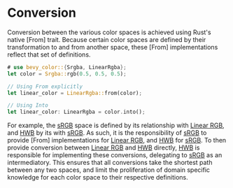 # Conversion

Conversion between the various color spaces is achieved using Rust's native [From] trait.
Because certain color spaces are defined by their transformation to and from
another space, these [From] implementations reflect that set of definitions.

```rust
# use bevy_color::{Srgba, LinearRgba};
let color = Srgba::rgb(0.5, 0.5, 0.5);

// Using From explicitly
let linear_color = LinearRgba::from(color);

// Using Into
let linear_color: LinearRgba = color.into();
```

For example, the [sRGB] space is defined by its relationship with [Linear RGB], and [HWB] by its with [sRGB].
As such, it is the responsibility of [sRGB] to provide [From] implementations for [Linear RGB], and [HWB] for [sRGB].
To then provide conversion between [Linear RGB] and [HWB] directly, [HWB] is responsible
for implementing these conversions, delegating to [sRGB] as an intermediatory.
This ensures that all conversions take the shortest path between any two spaces,
and limit the proliferation of domain specific knowledge for each color space to their respective definitions.

[sRGB]: <crate::Srgba>
[Linear RGB]: <crate::LinearRgba>
[HWB]: <crate::Hwba>
